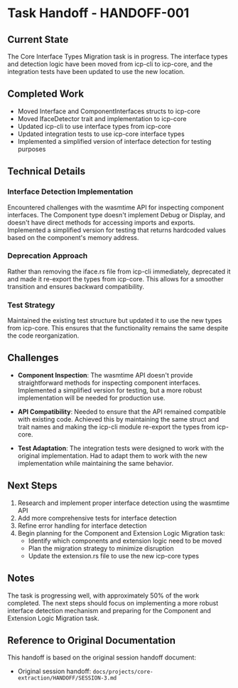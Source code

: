 # Task Handoff - HANDOFF-001

## Current State

The Core Interface Types Migration task is in progress. The interface types and detection logic have been moved from icp-cli to icp-core, and the integration tests have been updated to use the new location.

## Completed Work

- Moved Interface and ComponentInterfaces structs to icp-core
- Moved IfaceDetector trait and implementation to icp-core
- Updated icp-cli to use interface types from icp-core
- Updated integration tests to use icp-core interface types
- Implemented a simplified version of interface detection for testing purposes

## Technical Details

### Interface Detection Implementation

Encountered challenges with the wasmtime API for inspecting component interfaces. The Component type doesn't implement Debug or Display, and doesn't have direct methods for accessing imports and exports. Implemented a simplified version for testing that returns hardcoded values based on the component's memory address.

### Deprecation Approach

Rather than removing the iface.rs file from icp-cli immediately, deprecated it and made it re-export the types from icp-core. This allows for a smoother transition and ensures backward compatibility.

### Test Strategy

Maintained the existing test structure but updated it to use the new types from icp-core. This ensures that the functionality remains the same despite the code reorganization.

## Challenges

- **Component Inspection**: The wasmtime API doesn't provide straightforward methods for inspecting component interfaces. Implemented a simplified version for testing, but a more robust implementation will be needed for production use.

- **API Compatibility**: Needed to ensure that the API remained compatible with existing code. Achieved this by maintaining the same struct and trait names and making the icp-cli module re-export the types from icp-core.

- **Test Adaptation**: The integration tests were designed to work with the original implementation. Had to adapt them to work with the new implementation while maintaining the same behavior.

## Next Steps

1. Research and implement proper interface detection using the wasmtime API
2. Add more comprehensive tests for interface detection
3. Refine error handling for interface detection
4. Begin planning for the Component and Extension Logic Migration task:
   - Identify which components and extension logic need to be moved
   - Plan the migration strategy to minimize disruption
   - Update the extension.rs file to use the new icp-core types

## Notes

The task is progressing well, with approximately 50% of the work completed. The next steps should focus on implementing a more robust interface detection mechanism and preparing for the Component and Extension Logic Migration task.

## Reference to Original Documentation

This handoff is based on the original session handoff document:

- Original session handoff: `docs/projects/core-extraction/HANDOFF/SESSION-3.md`
